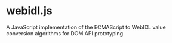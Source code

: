 webidl.js
=========

A JavaScript implementation of the ECMAScript to WebIDL value conversion algorithms for DOM API prototyping